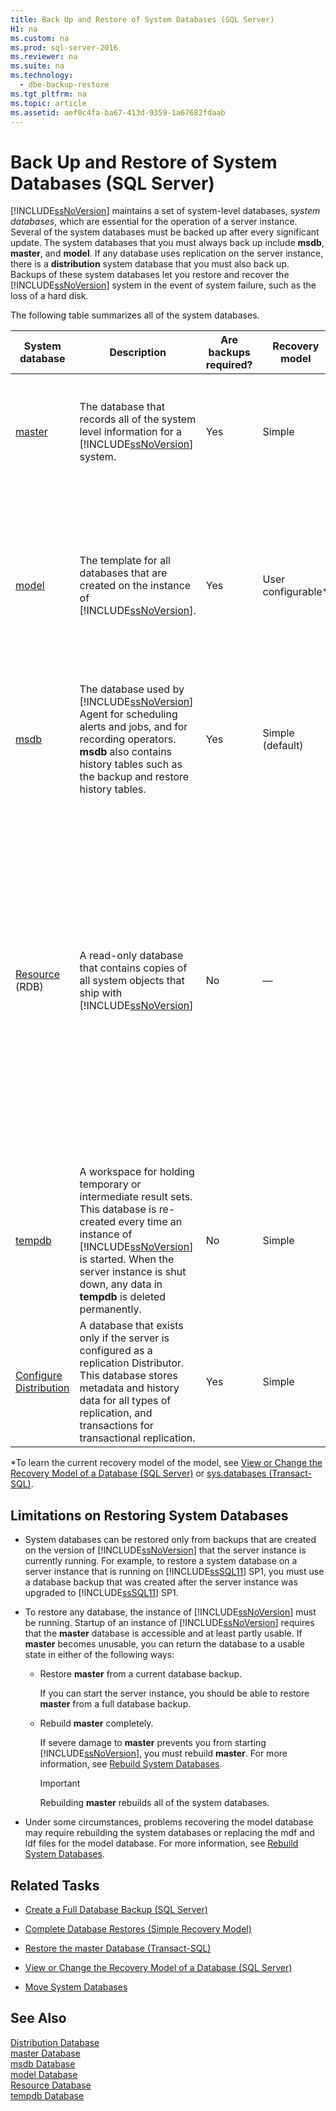 ```yaml
---
title: Back Up and Restore of System Databases (SQL Server)
H1: na
ms.custom: na
ms.prod: sql-server-2016
ms.reviewer: na
ms.suite: na
ms.technology: 
  - dbe-backup-restore
ms.tgt_pltfrm: na
ms.topic: article
ms.assetid: aef0c4fa-ba67-413d-9359-1a67682fdaab
---
```

# Back Up and Restore of System Databases (SQL Server)
  [!INCLUDE[ssNoVersion](../../Token/Other/ssNoVersion_md.md)] maintains a set of system\-level databases, s*ystem databases*, which are essential for the operation of a server instance. Several of the system databases must be backed up after every significant update. The system databases that you must always back up include **msdb**, **master**, and **model**. If any database uses replication on the server instance, there is a **distribution** system database that you must also back up. Backups of these system databases let you restore and recover the [!INCLUDE[ssNoVersion](../../Token/Other/ssNoVersion_md.md)] system in the event of system failure, such as the loss of a hard disk.  
  
 The following table summarizes all of the system databases.  
  
|System database|Description|Are backups required?|Recovery model|Comments|  
|---------------------|-----------------|---------------------------|--------------------|--------------|  
|[master](../../Topics/TopicNameNotContainA/master-Database.md)|The database that records all of the system level information for a [!INCLUDE[ssNoVersion](../../Token/Other/ssNoVersion_md.md)] system.|Yes|Simple|Back up **master** as often as necessary to protect the data sufficiently for your business needs. We recommend a regular backup schedule, which you can supplement with an additional backup after a substantial update.|  
|[model](../../Topics/TopicNameNotContainA/model-Database.md)|The template for all databases that are created on the instance of [!INCLUDE[ssNoVersion](../../Token/Other/ssNoVersion_md.md)].|Yes|User configurable\*|Back up **model** only when necessary for your business needs; for example, immediately after customizing its database options.<br /><br /> **Best practice:** We recommend that you create only full database backups of **model**, as required. Because **model** is small and rarely changes, backing up the log is unnecessary.|  
|[msdb](../../Topics/TopicNameNotContainA/msdb-Database.md)|The database used by [!INCLUDE[ssNoVersion](../../Token/Other/ssNoVersion_md.md)] Agent for scheduling alerts and jobs, and for recording operators. **msdb** also contains history tables such as the backup and restore history tables.|Yes|Simple \(default\)|Back up **msdb** whenever it is updated.|  
|[Resource](../../Topics/TopicNameNotContainA/Resource-Database.md) \(RDB\)|A read\-only database that contains copies of all system objects that ship with [!INCLUDE[ssNoVersion](../../Token/Other/ssNoVersion_md.md)]|No|—|The **Resource** database resides in the mssqlsystemresource.mdf file, which contains only code. Therefore, [!INCLUDE[ssNoVersion](../../Token/Other/ssNoVersion_md.md)] cannot back up the **Resource** database.<br /><br /> Note: You can perform a file\-based or a disk\-based backup on the mssqlsystemresource.mdf file by treating the file as if it were a binary \(.exe\) file, instead of a database file. But you cannot use [!INCLUDE[ssNoVersion](../../Token/Other/ssNoVersion_md.md)] restore on the backups. Restoring a backup copy of mssqlsystemresource.mdf can only be done manually, and you must be careful not to overwrite the current **Resource** database with an out\-of\-date or potentially insecure version.|  
|[tempdb](../../Topics/TopicNameNotContainA/tempdb-Database.md)|A workspace for holding temporary or intermediate result sets. This database is re\-created every time an instance of [!INCLUDE[ssNoVersion](../../Token/Other/ssNoVersion_md.md)] is started. When the server instance is shut down, any data in **tempdb** is deleted permanently.|No|Simple|You cannot back up the **tempdb** system database.|  
|[Configure Distribution](../../Topics/TopicNameNotContainA/Configure-Distribution.md)|A database that exists only if the server is configured as a replication Distributor. This database stores metadata and history data for all types of replication, and transactions for transactional replication.|Yes|Simple|For information about when to back up the **distribution** database, see [Back Up and Restore Replicated Databases](../../Topics/TopicNameNotContainA/Back-Up-and-Restore-Replicated-Databases.md).|  
  
 \*To learn the current recovery model of the model, see [View or Change the Recovery Model of a Database &#40;SQL Server&#41;](../../Topics/TopicNameContainA/View-or-Change-the-Recovery-Model-of-a-Database--SQL-Server-.md) or [sys.databases &#40;Transact-SQL&#41;](../Topic/sys.databases%20\(Transact-SQL\).md).  
  
## Limitations on Restoring System Databases  
  
-   System databases can be restored only from backups that are created on the version of [!INCLUDE[ssNoVersion](../../Token/Other/ssNoVersion_md.md)] that the server instance is currently running. For example, to restore a system database on a server instance that is running on [!INCLUDE[ssSQL11](../../Token/Other/ssSQL11_md.md)] SP1, you must use a database backup that was created after the server instance was upgraded to [!INCLUDE[ssSQL11](../../Token/Other/ssSQL11_md.md)] SP1.  
  
-   To restore any database, the instance of [!INCLUDE[ssNoVersion](../../Token/Other/ssNoVersion_md.md)] must be running. Startup of an instance of [!INCLUDE[ssNoVersion](../../Token/Other/ssNoVersion_md.md)] requires that the **master** database is accessible and at least partly usable. If **master** becomes unusable, you can return the database to a usable state in either of the following ways:  
  
    -   Restore **master** from a current database backup.  
  
         If you can start the server instance, you should be able to restore **master** from a full database backup.  
  
    -   Rebuild **master** completely.  
  
         If severe damage to **master** prevents you from starting [!INCLUDE[ssNoVersion](../../Token/Other/ssNoVersion_md.md)], you must rebuild **master**. For more information, see [Rebuild System Databases](../../Topics/TopicNameNotContainA/Rebuild-System-Databases.md).  
  
        > [!IMPORTANT]  
        >  Rebuilding **master** rebuilds all of the system databases.  
  
-   Under some circumstances, problems recovering the model database may require rebuilding the system databases or replacing the mdf and ldf files for the model database. For more information, see [Rebuild System Databases](../../Topics/TopicNameNotContainA/Rebuild-System-Databases.md).  
  
##  <a name="RelatedTasks"></a> Related Tasks  
  
-   [Create a Full Database Backup &#40;SQL Server&#41;](../../Topics/TopicNameContainA/Create-a-Full-Database-Backup--SQL-Server-.md)  
  
-   [Complete Database Restores &#40;Simple Recovery Model&#41;](../../Topics/TopicNameNotContainA/Complete-Database-Restores--Simple-Recovery-Model-.md)  
  
-   [Restore the master Database &#40;Transact-SQL&#41;](../../Topics/TopicNameNotContainA/Restore-the-master-Database--Transact-SQL-.md)  
  
-   [View or Change the Recovery Model of a Database &#40;SQL Server&#41;](../../Topics/TopicNameContainA/View-or-Change-the-Recovery-Model-of-a-Database--SQL-Server-.md)  
  
-   [Move System Databases](../../Topics/TopicNameNotContainA/Move-System-Databases.md)  
  
## See Also  
 [Distribution Database](../../Topics/TopicNameNotContainA/Distribution-Database.md)   
 [master Database](../../Topics/TopicNameNotContainA/master-Database.md)   
 [msdb Database](../../Topics/TopicNameNotContainA/msdb-Database.md)   
 [model Database](../../Topics/TopicNameNotContainA/model-Database.md)   
 [Resource Database](../../Topics/TopicNameNotContainA/Resource-Database.md)   
 [tempdb Database](../../Topics/TopicNameNotContainA/tempdb-Database.md)  
  
  